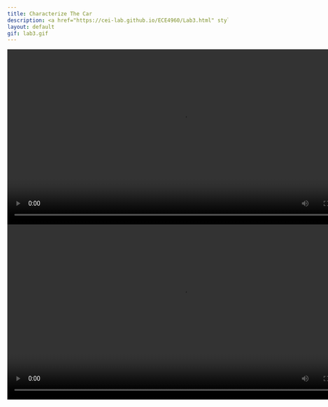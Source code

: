 ```yaml
---
title: Characterize The Car
description: <a href="https://cei-lab.github.io/ECE4960/Lab3.html" style="color:#FFCC00;">Lab 3</a>
layout: default
gif: lab3.gif
---
```


<center><video controls width="800"> <source src="/ECE4960/assets/videos/simulation.mov"></video></center>

<center><video width="800" autoplay="autoplay"> <source src="/ECE4960/assets/videos/turtle1.mov"></video></center>